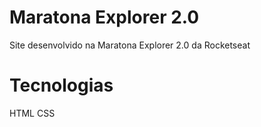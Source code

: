 # Maratona Explorer 2.0
Site desenvolvido na Maratona Explorer 2.0 da Rocketseat

# Tecnologias
HTML
CSS
